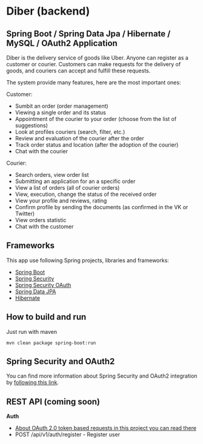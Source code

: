 # Diber (backend)
## Spring Boot / Spring Data Jpa / Hibernate / MySQL / OAuth2 Application

Diber is the delivery service of goods like Uber. Anyone can register as a customer or courier. 
Customers can make requests for the delivery of goods, and couriers can accept and fulfill these requests.

The system provide many features, here are the most important ones:

Customer:

* Sumbit an order (order management)
* Viewing a single order and its status
* Appointment of the courier to your order (choose from the list of suggestions)
* Look at profiles couriers (search, filter, etc.)
* Review and evaluation of the courier after the order
* Track order status and location (after the adoption of the courier)
* Chat with the courier

Courier:

* Search orders, view order list
* Submitting an application for an a specific order
* View a list of orders (all of courier orders)
* View, execution, change the status of the received order
* View your profile and reviews, rating
* Confirm profile by sending the documents (as confirmed in the VK or Twitter)
* View orders statistic
* Chat with the customer


## Frameworks

This app use following Spring projects, libraries and frameworks:

* [Spring Boot](http://projects.spring.io/spring-boot/)
* [Spring Security](http://projects.spring.io/spring-security/)
* [Spring Security OAuth](http://projects.spring.io/spring-security-oauth/)
* [Spring Data JPA](http://projects.spring.io/spring-data-jpa/)
* [Hibernate](http://docs.spring.io/spring/docs/current/spring-framework-reference/html/orm.html#orm-hibernate)

## How to build and run

Just run with maven

```
mvn clean package spring-boot:run
```

## Spring Security and OAuth2

You can find more information about Spring Security and OAuth2 integration by [following this link](https://github.com/handioq/spring-boot-security-oauth2/).

## REST API (coming soon)

<b>Auth</b>

* [About OAuth 2.0 token based requests in this project you can read there](https://github.com/handioq/spring-boot-security-oauth2#how-to-use)
* POST /api/v1/auth/register - Register user


